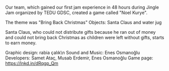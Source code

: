 Our team, which gained our first jam experience in 48 hours during Jingle Jam organized by TEDU GDSC, created a game called "Noel Kurye".

The theme was "Bring Back Christmas"
Objects: Santa Claus and water jug

Santa Claus, who could not distribute gifts because he ran out of money and could not bring back Christmas as children were left without gifts, starts to earn money.

Graphic design: rabia çalık\n
Sound and Music: Enes Osmanoğlu
Developers: Samet Ataç, Musab Erdemir, Enes Osmanoğlu
Game page: https://lnkd.in/dRqgp_Qm

